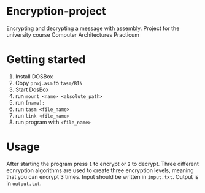 # Encryption-project
Encrypting and decrypting a message with assembly. Project for the university course Computer Architectures Practicum
# Getting started
1. Install DOSBox
2. Copy `proj.asm` to `tasm/BIN`
3. Start DosBox
4. run `mount <name> <absolute_path>`
5. run `[name]:`
6. run `tasm <file_name>`
7. run `link <file_name>`
8. run program with `<file_name>`
# Usage
After starting the program press `1` to encrypt or `2` to decrypt. Three different ecnryption algorithms are used to create three encryption levels, meaning that you can encrypt 3 times. Input should be written in `input.txt`. Output is in `output.txt`.
